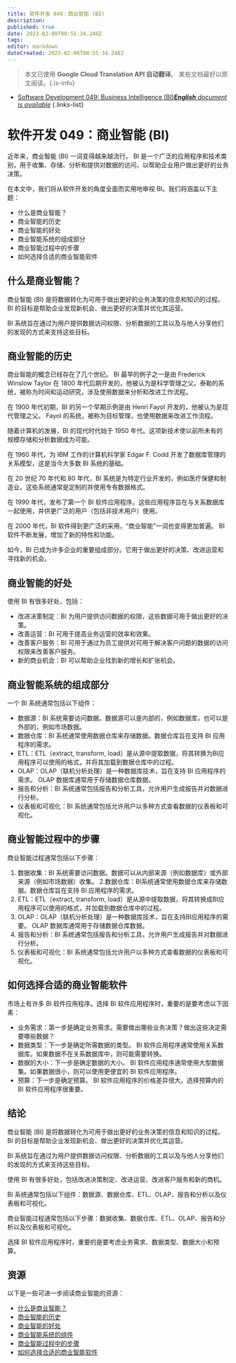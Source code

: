 ```yaml
---
title: 软件开发 049：商业智能 (BI)
description: 
published: true
date: 2023-02-08T00:55:34.248Z
tags: 
editor: markdown
dateCreated: 2023-02-08T00:55:34.248Z
---
```


> 本文已使用 **Google Cloud Translation API 自动翻译**。
某些文档最好以原文阅读。{.is-info}



- [Software Development 049: Business Intelligence (BI)***English** document is available*](/en/Knowledge-base/Software-Development/Learning/software-development-049-business-intelligence-bi)
{.links-list}


# 软件开发 049：商业智能 (BI)

近年来，商业智能 (BI) 一词变得越来越流行。 BI 是一个广泛的应用程序和技术类别，用于收集、存储、分析和提供对数据的访问，以帮助企业用户做出更好的业务决策。

在本文中，我们将从软件开发的角度全面而实用地审视 BI。我们将涵盖以下主题：

- 什么是商业智能？
- 商业智能的历史
- 商业智能的好处
- 商业智能系统的组成部分
- 商业智能过程中的步骤
- 如何选择合适的商业智能软件

## 什么是商业智能？

商业智能 (BI) 是将数据转化为可用于做出更好的业务决策的信息和知识的过程。 BI 的目标是帮助企业发现新机会、做出更好的决策并优化其运营。

BI 系统旨在通过为用户提供数据访问权限、分析数据的工具以及与他人分享他们的发现的方式来支持这些目标。

## 商业智能的历史

商业智能的概念已经存在了几个世纪。 BI 最早的例子之一是由 Frederick Winslow Taylor 在 1800 年代后期开发的，他被认为是科学管理之父。泰勒的系统，被称为时间和运动研究，涉及使用数据来分析和改进工作流程。

在 1900 年代初期，BI 的另一个早期示例是由 Henri Fayol 开发的，他被认为是现代管理之父。 Fayol 的系统，被称为目标管理，也使用数据来改进工作流程。

随着计算机的发展，BI 的现代时代始于 1950 年代。这项新技术使以前所未有的规模存储和分析数据成为可能。

在 1960 年代，为 IBM 工作的计算机科学家 Edgar F. Codd 开发了数据库管理的关系模型，这是当今大多数 BI 系统的基础。

在 20 世纪 70 年代和 80 年代，BI 系统是为特定行业开发的，例如医疗保健和制造业。这些系统通常是定制的并使用专有数据格式。

在 1990 年代，发布了第一个 BI 软件应用程序。这些应用程序旨在与关系数据库一起使用，并供更广泛的用户（包括非技术用户）使用。

在 2000 年代，BI 软件得到更广泛的采用，“商业智能”一词也变得更加普遍。 BI 软件不断发展，增加了新的特性和功能。

如今，BI 已成为许多企业的重要组成部分。它用于做出更好的决策、改进运营和寻找新的机会。

## 商业智能的好处

使用 BI 有很多好处，包括：

- 改进决策制定：BI 为用户提供访问数据的权限，这些数据可用于做出更好的决策。
- 改善运营：BI 可用于提高业务运营的效率和效果。
- 改善客户服务：BI 可用于通过为员工提供对可用于解决客户问题的数据的访问权限来改善客户服务。
- 新的商业机会：BI 可以帮助企业找到新的增长和扩张机会。

## 商业智能系统的组成部分

一个 BI 系统通常包括以下组件：

- 数据源：BI 系统需要访问数据。数据源可以是内部的，例如数据库，也可以是外部的，例如市场数据。
- 数据仓库：BI 系统通常使用数据仓库来存储数据。数据仓库旨在支持 BI 应用程序的需求。
- ETL：ETL（extract, transform, load）是从源中提取数据，将其转换为BI应用程序可以使用的格式，并将其加载到数据仓库中的过程。
- OLAP：OLAP（联机分析处理）是一种数据库技术，旨在支持 BI 应用程序的需求。 OLAP 数据库通常用于存储数据仓库数据。
- 报告和分析：BI 系统通常包括报告和分析工具，允许用户生成报告并对数据进行分析。
- 仪表板和可视化：BI 系统通常包括允许用户以多种方式查看数据的仪表板和可视化。

## 商业智能过程中的步骤

商业智能过程通常包括以下步骤：

1. 数据收集：BI 系统需要访问数据。数据可以从内部来源（例如数据库）或外部来源（例如市场数据）收集。
2.数据仓库：BI系统通常使用数据仓库来存储数据。数据仓库旨在支持 BI 应用程序的需求。
3. ETL：ETL（extract, transform, load）是从源中提取数据，将其转换成BI应用程序可以使用的格式，并加载到数据仓库中的过程。
4. OLAP：OLAP（联机分析处理）是一种数据库技术，旨在支持BI应用程序的需要。 OLAP 数据库通常用于存储数据仓库数据。
5. 报告和分析：BI 系统通常包括报告和分析工具，允许用户生成报告并对数据进行分析。
6. 仪表板和可视化：BI 系统通常包括允许用户以多种方式查看数据的仪表板和可视化。

## 如何选择合适的商业智能软件

市场上有许多 BI 软件应用程序。选择 BI 软件应用程序时，重要的是要考虑以下因素：

- 业务需求：第一步是确定业务需求。需要做出哪些业务决策？做出这些决定需要哪些数据？
- 数据类型：下一步是确定所需数据的类型。 BI 软件应用程序通常使用关系数据库。如果数据不在关系数据库中，则可能需要转换。
- 数据的大小：下一步是确定数据的大小。 BI 软件应用程序通常使用大型数据集。如果数据很小，则可以使用更便宜的 BI 软件应用程序。
- 预算：下一步是确定预算。 BI 软件应用程序的价格差异很大。选择预算内的 BI 软件应用程序很重要。

## 结论

商业智能 (BI) 是将数据转化为可用于做出更好的业务决策的信息和知识的过程。 BI 的目标是帮助企业发现新机会、做出更好的决策并优化其运营。

BI 系统旨在通过为用户提供数据访问权限、分析数据的工具以及与他人分享他们的发现的方式来支持这些目标。

使用 BI 有很多好处，包括改进决策制定、改进运营、改进客户服务和新的商机。

BI 系统通常包括以下组件：数据源、数据仓库、ETL、OLAP、报告和分析以及仪表板和可视化。

商业智能过程通常包括以下步骤：数据收集、数据仓库、ETL、OLAP、报告和分析以及仪表板和可视化。

选择 BI 软件应用程序时，重要的是要考虑业务需求、数据类型、数据大小和预算。

## 资源

以下是一些可进一步阅读商业智能的资源：

- [什么是商业智能？](https://www.sas.com/en_us/insights/analytics/what-is-business-intelligence.html)
- [商业智能的历史](https://www.computerweekly.com/feature/The-history-of-business-intelligence)
- [商业智能的好处](https://www.qlik.com/us/explore/benefits-of-business-intelligence)
- [商业智能系统的组件](https://www.qlik.com/us/explore/components-of-a-business-intelligence-system)
- [商业智能过程中的步骤](https://www.qlik.com/us/explore/steps-in-the-business-intelligence-process)
- [如何选择合适的商业智能软件](https://www.qlik.com/us/explore/how-to-choose-the-right-business-intelligence-software)